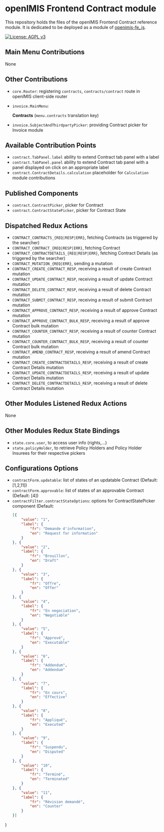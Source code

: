 # openIMIS Frontend Contract module
This repository holds the files of the openIMIS Frontend Contract reference module.
It is dedicated to be deployed as a module of [openimis-fe_js](https://github.com/openimis/openimis-fe_js).

[![License: AGPL v3](https://img.shields.io/badge/License-AGPL%20v3-blue.svg)](https://www.gnu.org/licenses/agpl-3.0)

## Main Menu Contributions
None

## Other Contributions
* `core.Router`: registering `contracts`, `contracts/contract` route in openIMIS client-side router
* `invoice.MainMenu`:
    
    **Contracts** (`menu.contracts` translation key)
* `invoice.SubjectAndThirdpartyPicker`: providing Contract picker for Invoice module

## Available Contribution Points
* `contract.TabPanel.label` ability to extend Contract tab panel with a label
* `contract.TabPanel.panel` ability to extend Contract tab panel with a panel displayed on click on an appropriate label
* `contract.ContractDetails.calculation` placeholder for `Calculation` module contributions

## Published Components
* `contract.ContractPicker`, picker for Contract
* `contract.ContractStatePicker`, picker for Contract State

## Dispatched Redux Actions
* `CONTRACT_CONTRACTS_{REQ|RESP|ERR}`, fetching Contracts (as triggered by the searcher)
* `CONTRACT_CONTRACT_{REQ|RESP|ERR}`, fetching Contract
* `CONTRACT_CONTRACTDETAILS_{REQ|RESP|ERR}`, fetching Contract Details (as triggered by the searcher)
* `CONTRACT_MUTATION_{REQ|ERR}`, sending a mutation
* `CONTRACT_CREATE_CONTRACT_RESP`, receiving a result of create Contract mutation
* `CONTRACT_UPDATE_CONTRACT_RESP`, receiving a result of update Contract mutation
* `CONTRACT_DELETE_CONTRACT_RESP`, receiving a result of delete Contract mutation
* `CONTRACT_SUBMIT_CONTRACT_RESP`, receiving a result of submit Contract mutation
* `CONTRACT_APPROVE_CONTRACT_RESP`, receiving a result of approve Contract mutation
* `CONTRACT_APPROVE_CONTRACT_BULK_RESP`, receiving a result of approve Contract bulk mutation
* `CONTRACT_COUNTER_CONTRACT_RESP`, receiving a result of counter Contract mutation
* `CONTRACT_COUNTER_CONTRACT_BULK_RESP`, receiving a result of counter Contract bulk mutation
* `CONTRACT_AMEND_CONTRACT_RESP`, receiving a result of amend Contract mutation
* `CONTRACT_CREATE_CONTRACTDETAILS_RESP`, receiving a result of create Contract Details mutation
* `CONTRACT_UPDATE_CONTRACTDETAILS_RESP`, receiving a result of update Contract Details mutation
* `CONTRACT_DELETE_CONTRACTDETAILS_RESP`, receiving a result of delete Contract Details mutation

## Other Modules Listened Redux Actions
None

## Other Modules Redux State Bindings
* `state.core.user`, to access user info (rights,...)
* `state.policyHolder`, to retrieve Policy Holders and Policy Holder Insurees for their respective pickers

## Configurations Options
* `contractForm.updatable`: list of states of an updatable Contract (Default: [1,2,11])
* `contractForm.approvable`: list of states of an approvable Contract (Default: [4])
* `contractFilter.contractStateOptions`: options for ContractStatePicker component (Default:
    ```json
    [{
        "value": "1",
        "label": {
            "fr": "Demande d'information",
            "en": "Request for information"
        }
    }, {
        "value": "2",
        "label": {
            "fr": "Brouillon",
            "en": "Draft"
        }
    }, {
        "value": "3",
        "label": {
            "fr": "Offre",
            "en": "Offer"
        }
    }, {
        "value": "4",
        "label": {
            "fr": "En negociation",
            "en": "Negotiable"
        }
    }, {
        "value": "5",
        "label": {
            "fr": "Apprové",
            "en": "Executable"
        }
    }, {
        "value": "6",
        "label": {
            "fr": "Addendum",
            "en": "Addendum"
        }
    }, {
        "value": "7",
        "label": {
            "fr": "En cours",
            "en": "Effective"
        }
    }, {
        "value": "8",
        "label": {
            "fr": "Appliqué",
            "en": "Executed"
        }
    }, {
        "value": "9",
        "label": {
            "fr": "Suspendu",
            "en": "Disputed"
        }
    }, {
        "value": "10",
        "label": {
            "fr": "Terminé",
            "en": "Terminated"
        }
    }, {
        "value": "11",
        "label": {
            "fr": "Révision demandé",
            "en": "Counter"
        }
    }]
    ```
)
